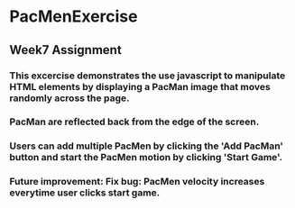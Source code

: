 # PacMenExercise

## Week7 Assignment

### This excercise demonstrates the use javascript to manipulate HTML elements by displaying a PacMan image that moves randomly across the page. 
### PacMan are reflected back from the edge of the screen. 
### Users can add multiple PacMen by clicking the 'Add PacMan' button and start the PacMen motion by clicking 'Start Game'.  

### Future improvement: Fix bug: PacMen velocity increases everytime user clicks start game. 